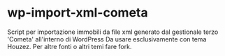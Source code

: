 # wp-import-xml-cometa
Script per importazione immobili da file xml generato dal gestionale terzo 'Cometa' all'interno di WordPress
Da usare esclusivamente con tema Houzez.
Per altre fonti o altri temi fare fork.
